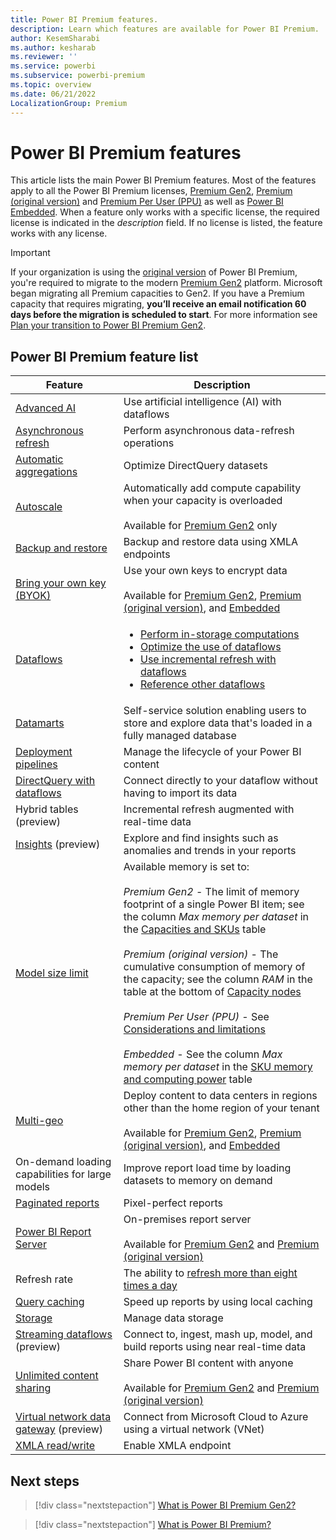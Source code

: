 ```yaml
---
title: Power BI Premium features.
description: Learn which features are available for Power BI Premium.
author: KesemSharabi
ms.author: kesharab
ms.reviewer: ''
ms.service: powerbi
ms.subservice: powerbi-premium
ms.topic: overview
ms.date: 06/21/2022
LocalizationGroup: Premium 
---
```


# Power BI Premium features

This article lists the main Power BI Premium features. Most of the features apply to all the Power BI Premium licenses, [Premium Gen2](service-premium-gen2-what-is.md), [Premium (original version)](service-premium-what-is.md) and [Premium Per User (PPU)](service-premium-per-user-faq.yml) as well as [Power BI Embedded](../developer/embedded/embedded-analytics-power-bi.md). When a feature only works with a specific license, the required license is indicated in the *description* field. If no license is listed, the feature works with any license.

>[!IMPORTANT]
>If your organization is using the [original version](service-premium-what-is.md) of Power BI Premium, you're required to migrate to the modern [Premium Gen2](service-premium-gen2-what-is.md) platform. Microsoft began migrating all Premium capacities to Gen2. If you have a Premium capacity that requires migrating, **you’ll receive an email notification 60 days before the migration is scheduled to start**. For more information see [Plan your transition to Power BI Premium Gen2](service-premium-transition-gen1-to-gen2.md).

## Power BI Premium feature list

|Feature |Description |
|--------|------------|
|[Advanced AI](../transform-model/dataflows/dataflows-machine-learning-integration.md) |Use artificial intelligence (AI) with dataflows |
|[Asynchronous refresh](../connect-data/asynchronous-refresh.md) |Perform asynchronous data-refresh operations |
|[Automatic aggregations](aggregations-auto.md) |Optimize DirectQuery datasets |
|[Autoscale](service-premium-auto-scale.md) |Automatically add compute capability when your capacity is overloaded</br></br>Available for [Premium Gen2](service-premium-gen2-what-is.md) only |
|[Backup and restore](service-premium-backup-restore-dataset.md) |Backup and restore data using XMLA endpoints |
|[Bring your own key (BYOK)](service-encryption-byok.md) |Use your own keys to encrypt data</br></br>Available for [Premium Gen2](service-premium-gen2-what-is.md), [Premium (original version)](service-premium-what-is.md), and [Embedded](../developer/embedded/embedded-analytics-power-bi.md) |
|[Dataflows](../transform-model/dataflows/dataflows-premium-features.md) |<ul><li>[Perform in-storage computations](../transform-model/dataflows/dataflows-premium-features.md#computed-entities)</li><li>[Optimize the use of dataflows](../transform-model/dataflows/dataflows-premium-features.md#the-enhanced-compute-engine)</li><li>[Use incremental refresh with dataflows](../transform-model/dataflows/dataflows-premium-features.md#incremental-refresh)</li><li>[Reference other dataflows](../transform-model/dataflows/dataflows-premium-features.md#linked-entities)</li></ul> |
|[Datamarts](../transform-model/datamarts/datamarts-overview.md) |Self-service solution enabling users to store and explore data that's loaded in a fully managed database|
|[Deployment pipelines](../create-reports/deployment-pipelines-overview.md) |Manage the lifecycle of your Power BI content |
|[DirectQuery with dataflows](../transform-model/dataflows/dataflows-premium-features.md#use-directquery-with-dataflows-in-power-bi) |Connect directly to your dataflow without having to import its data |
|Hybrid tables (preview) |Incremental refresh augmented with real-time data |
|[Insights](../create-reports/insights.md) (preview) |Explore and find insights such as anomalies and trends in your reports |
|[Model size limit](service-premium-gen2-what-is.md#memory-allocation) |Available memory is set to:</br></br>*Premium Gen2* - The limit of memory footprint of a single Power BI item; see the column *Max memory per dataset* in the [Capacities and SKUs](service-premium-gen2-what-is.md#capacities-and-skus) table</br></br>*Premium (original version)* - The cumulative consumption of memory of the capacity; see the column *RAM* in the table at the bottom of [Capacity nodes](service-premium-what-is.md#capacity-nodes)</br></br>*Premium Per User (PPU)* - See [Considerations and limitations](service-premium-per-user-faq.yml#considerations-and-limitations)</br></br>*Embedded* - See the column *Max memory per dataset* in the [SKU memory and computing power](../developer/embedded/embedded-capacity.md#sku-memory-and-computing-power) table|
|[Multi-geo](../admin/service-admin-premium-multi-geo.md) |Deploy content to data centers in regions other than the home region of your tenant</br></br>Available for [Premium Gen2](service-premium-gen2-what-is.md), [Premium (original version)](service-premium-what-is.md), and [Embedded](../developer/embedded/embedded-analytics-power-bi.md)  |
|On-demand loading capabilities for large models |Improve report load time by loading datasets to memory on demand |
|[Paginated reports](../paginated-reports/paginated-reports-report-builder-power-bi.md) |Pixel-perfect reports |
|[Power BI Report Server](./../report-server/get-started.md) |On-premises report server</br></br>Available for [Premium Gen2](service-premium-gen2-what-is.md) and [Premium (original version)](service-premium-what-is.md) |
|Refresh rate |The ability to [refresh more than eight times a day](../connect-data/refresh-data.md#data-refresh)|
|[Query caching](../connect-data/power-bi-query-caching.md) |Speed up reports by using local caching |
|[Storage](../admin/service-admin-manage-your-data-storage-in-power-bi.md) |Manage data storage |
|[Streaming dataflows](./../transform-model/dataflows/dataflows-streaming.md) (preview) |Connect to, ingest, mash up, model, and build reports using near real-time data |
|[Unlimited content sharing](service-premium-what-is.md#unlimited-content-sharing) |Share Power BI content with anyone</br></br>Available for [Premium Gen2](service-premium-gen2-what-is.md) and [Premium (original version)](service-premium-what-is.md) |
|[Virtual network data gateway](/data-integration/vnet/overview) (preview) | Connect from Microsoft Cloud to Azure using a virtual network (VNet) |
|[XMLA read/write](service-premium-connect-tools.md) |Enable XMLA endpoint |

## Next steps

> [!div class="nextstepaction"]
> [What is Power BI Premium Gen2?](service-premium-gen2-what-is.md)

> [!div class="nextstepaction"]
> [What is Power BI Premium?](service-premium-what-is.md)
